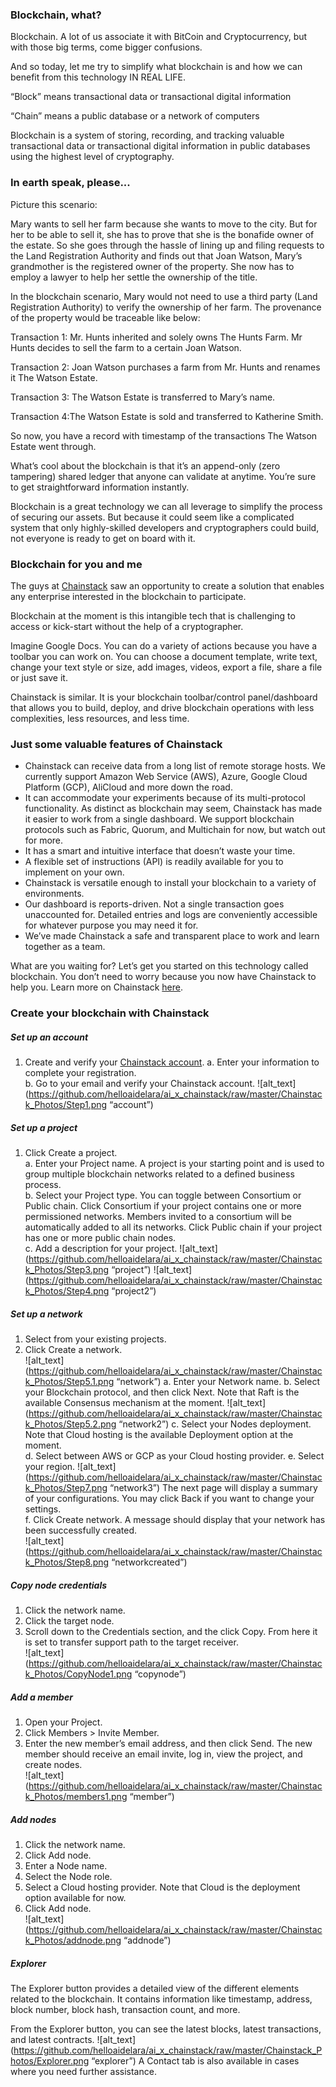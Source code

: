 ### Blockchain, what?

Blockchain. A lot of us associate it with BitCoin and Cryptocurrency, but with those big terms, come bigger confusions. 

And so today, let me try to simplify what blockchain is and how we can benefit from this technology IN REAL LIFE.

  

“Block” means transactional data or transactional digital information

“Chain” means a public database or a network of computers 

  

Blockchain is a system of storing, recording, and tracking valuable transactional data or transactional digital information in public databases using the highest level of cryptography. 

  

### In earth speak, please...

Picture this scenario:

Mary wants to sell her farm because she wants to move to the city. But for her to be able to sell it, she has to prove that she is the bonafide owner of the estate. So she goes through the hassle of lining up and filing requests to the Land Registration Authority and finds out that Joan Watson, Mary’s grandmother is the registered owner of the property. She now has to employ a lawyer to help her settle the ownership of the title. 

In the blockchain scenario, Mary would not need to use a third party (Land Registration Authority) to verify the ownership of her farm. The provenance of the property would be traceable like below:

Transaction 1: Mr. Hunts inherited and solely owns The Hunts Farm. Mr Hunts decides to sell the farm to a certain Joan Watson. 

Transaction 2: Joan Watson purchases a farm from Mr. Hunts and renames it The Watson Estate. 

Transaction 3: The Watson Estate is transferred to Mary’s name.

Transaction 4:The Watson Estate is sold and transferred to Katherine Smith. 

  

So now, you have a record with timestamp of the transactions The Watson Estate went through. 

What’s cool about the blockchain is that it’s an append-only (zero tampering) shared ledger that anyone can validate at anytime. You’re sure to get straightforward information instantly. 

Blockchain is a great technology we can all leverage to simplify the process of securing our assets. But because it could seem like a complicated system that only highly-skilled developers and cryptographers could build, not everyone is ready to get on board with it. 

  

### Blockchain for you and me

The guys at [Chainstack](https://chainstack.com/) saw an opportunity to create a solution that enables any enterprise interested in the blockchain to participate. 

Blockchain at the moment is this intangible tech that is challenging to access or kick-start without the help of a cryptographer. 

Imagine Google Docs. You can do a variety of actions because you have a toolbar you can work on. You can choose a document template, write text, change your text style or size, add images, videos, export a file, share a file or just save it. 

  

Chainstack is similar. It is your blockchain toolbar/control panel/dashboard that allows you to build, deploy, and drive blockchain operations with less complexities, less resources, and less time.

  

### Just some valuable features of Chainstack

- Chainstack can receive data from a long list of remote storage hosts. We currently support Amazon Web Service (AWS), Azure, Google Cloud Platform (GCP), AliCloud and more down the road.  
- It can accommodate your experiments because of its multi-protocol functionality. As distinct as blockchain may seem, Chainstack has made it easier to work from a single dashboard. We support blockchain protocols such as Fabric, Quorum, and Multichain for now, but watch out for more.  
- It has a smart and intuitive interface that doesn’t waste your time.  
- A flexible set of instructions (API) is readily available for you to implement on your own.  
- Chainstack is versatile enough to install your blockchain to a variety of environments.  
- Our dashboard is reports-driven. Not a single transaction goes unaccounted for. Detailed entries and logs are conveniently accessible for whatever purpose you may need it for.  
- We’ve made Chainstack a safe and transparent place to work and learn together as a team.  
  
  

What are you waiting for? Let’s get you started on this technology called blockchain. You don’t need to worry because you now have Chainstack to help you. Learn more on Chainstack [here](https://chainstack.com/solution.html). 

  
  
  
  
  
  

### Create your blockchain with Chainstack

##### Set up an account

1. Create and verify your [Chainstack account](https://console.chainstack.com/user/account/create). 
    a. Enter your information to complete your registration.  
    b. Go to your email and verify your Chainstack account. 
![alt_text]
(https://github.com/helloaidelara/ai_x_chainstack/raw/master/Chainstack_Photos/Step1.png “account”)


  

##### Set up a project

1. Click Create a project.  
    a. Enter your Project name. A project is your starting point and is used to group multiple blockchain networks related to a defined business process.  
    b. Select your Project type. You can toggle between Consortium or Public chain. Click Consortium if your project contains one or more permissioned networks. Members invited to a consortium will be automatically added to all its networks. Click Public chain if your project has one or more public chain nodes.  
    c. Add a description for your project. 
![alt_text]
(https://github.com/helloaidelara/ai_x_chainstack/raw/master/Chainstack_Photos/Step3.png “project”)
![alt_text]
(https://github.com/helloaidelara/ai_x_chainstack/raw/master/Chainstack_Photos/Step4.png “project2”)

  

##### Set up a network

1. Select from your existing projects. 
2. Click Create a network.  
![alt_text]
(https://github.com/helloaidelara/ai_x_chainstack/raw/master/Chainstack_Photos/Step5.1.png “network”)
    a. Enter your Network name. 
    b. Select your Blockchain protocol, and then click Next.
    Note that Raft is the available Consensus mechanism at the moment. 
    ![alt_text]
    (https://github.com/helloaidelara/ai_x_chainstack/raw/master/Chainstack_Photos/Step5.2.png “network2”)
    c. Select your Nodes deployment. 
    Note that Cloud hosting is the available Deployment option at the moment.  
    d. Select between AWS or GCP as your Cloud hosting provider. 
    e. Select your region.
    ![alt_text]
    (https://github.com/helloaidelara/ai_x_chainstack/raw/master/Chainstack_Photos/Step7.png “network3”)
    The next page will display a summary of your configurations. You may click Back if you want to change your settings.  
    f. Click Create network. A message should display that your network has been successfully created.  
    ![alt_text]
    (https://github.com/helloaidelara/ai_x_chainstack/raw/master/Chainstack_Photos/Step8.png “networkcreated”)
  
  
  

##### Copy node credentials

1. Click the network name. 
2. Click the target node.  
3. Scroll down to the Credentials section, and the click Copy. From here it is set to transfer support path to the target receiver.  
![alt_text]
(https://github.com/helloaidelara/ai_x_chainstack/raw/master/Chainstack_Photos/CopyNode1.png “copynode”)

##### Add a member

1. Open your Project. 
2. Click Members &gt; Invite Member. 
3. Enter the new member’s email address, and then click Send. The new member should receive an email invite, log in, view the project, and create nodes.  
![alt_text]
(https://github.com/helloaidelara/ai_x_chainstack/raw/master/Chainstack_Photos/members1.png “member”)

##### Add nodes

1. Click the network name.  
2. Click Add node.  
3. Enter a Node name. 
4. Select the Node role. 
5. Select a Cloud hosting provider. Note that Cloud is the deployment option available for now.  
6. Click Add node.  
![alt_text]
(https://github.com/helloaidelara/ai_x_chainstack/raw/master/Chainstack_Photos/addnode.png “addnode”)
  

##### Explorer

The Explorer button provides a detailed view of the different elements related to the blockchain. It contains information like timestamp, address, block number, block hash, transaction count, and more. 

From the Explorer button, you can see the latest blocks, latest transactions, and latest contracts.
![alt_text]
(https://github.com/helloaidelara/ai_x_chainstack/raw/master/Chainstack_Photos/Explorer.png “explorer”)
A Contact tab is also available in cases where you need further assistance.